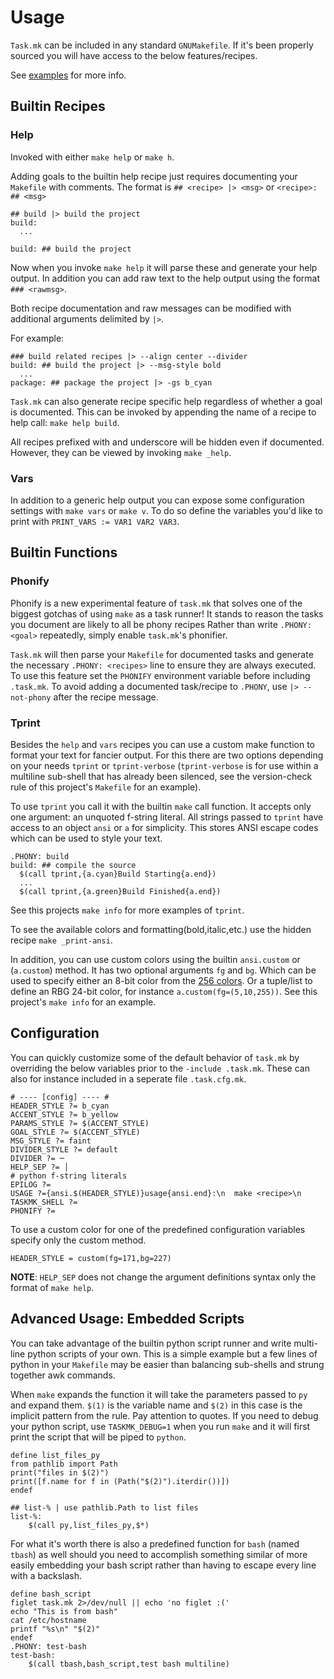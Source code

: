 # Usage

`Task.mk` can be included in any standard `GNUMakefile`.
If it's been properly sourced you will have access to the below features/recipes.

See [examples](/task.mk/examples) for more info.

## Builtin Recipes

### Help

Invoked with either `make help` or `make h`.

Adding goals to the builtin help recipe just requires documenting your `Makefile` with comments.
The format is `## <recipe> |> <msg>` or `<recipe>: ## <msg>`

```make
## build |> build the project
build:
  ...

build: ## build the project
```

Now when you invoke `make help` it will parse these and generate your help output.
In addition you can add raw text to the help output using the format `### <rawmsg>`.

Both recipe documentation and raw messages can be modified with additional arguments delimited by `|>`.

For example:

```make
### build related recipes |> --align center --divider
build: ## build the project |> --msg-style bold
  ...
package: ## package the project |> -gs b_cyan
```

`Task.mk` can also generate recipe specific help regardless of whether a goal is documented.
This can be invoked by appending the name of a recipe to help call: `make help build`.

All recipes prefixed with and underscore will be hidden even if documented.
However, they can be viewed by invoking `make _help`.

### Vars

In addition to a generic help output you can expose some configuration settings with `make vars` or `make v`.
To do so define the variables you'd like to print with `PRINT_VARS := VAR1 VAR2 VAR3`.

## Builtin Functions

### Phonify

Phonify is a new experimental feature of `task.mk` that solves one of the biggest gotchas of using `make` as a task runner!
It stands to reason the tasks you document are likely to all be phony recipes
Rather than write `.PHONY: <goal>` repeatedly, simply enable `task.mk`'s phonifier.

`Task.mk` will then parse your `Makefile` for documented tasks and 
generate the necessary `.PHONY: <recipes>` line to ensure they are always executed.
To use this feature set the `PHONIFY` environment variable before including `.task.mk`.
To avoid adding a documented task/recipe to `.PHONY`, use `|> --not-phony` after the recipe message.

### Tprint

Besides the `help` and `vars` recipes you can use a custom make function to format your text for fancier output.
For this there are two options depending on your needs `tprint` or `tprint-verbose`
(`tprint-verbose` is for use within a multiline sub-shell that has already been silenced,
see the version-check rule of this project's `Makefile` for an example).

To use `tprint` you call it with the builtin `make` call function.
It accepts only one argument: an unquoted f-string literal.
All strings passed to `tprint` have access to an object `ansi` or `a` for simplicity.
This stores ANSI escape codes which can be used to style your text.

```make
.PHONY: build
build: ## compile the source
  $(call tprint,{a.cyan}Build Starting{a.end})
  ...
  $(call tprint,{a.green}Build Finished{a.end})
```

See this projects `make info` for more examples of `tprint`.

To see the available colors and formatting(bold,italic,etc.) use the hidden recipe `make _print-ansi`.

In addition, you can use custom colors using the builtin `ansi.custom` or (`a.custom`) method.
It has two optional arguments `fg` and `bg`. Which can be used to specify either an 8-bit color from the [256 colors](https://en.wikipedia.org/wiki/8-bit_color).
Or a tuple/list to define an RBG 24-bit color, for instance `a.custom(fg=(5,10,255))`.
See this project's `make info` for an example.

## Configuration

You can quickly customize some of the default behavior of `task.mk` by overriding the below variables prior to the `-include .task.mk`.
These can also for instance included in a seperate file `.task.cfg.mk`.

```make
# ---- [config] ---- #
HEADER_STYLE ?= b_cyan
ACCENT_STYLE ?= b_yellow
PARAMS_STYLE ?= $(ACCENT_STYLE)
GOAL_STYLE ?= $(ACCENT_STYLE)
MSG_STYLE ?= faint
DIVIDER_STYLE ?= default
DIVIDER ?= ─
HELP_SEP ?= │
# python f-string literals
EPILOG ?=
USAGE ?={ansi.$(HEADER_STYLE)}usage{ansi.end}:\n  make <recipe>\n
TASKMK_SHELL ?=
PHONIFY ?=
```

To use a custom color for one of the predefined configuration variables specify only the custom method.

```make
HEADER_STYLE = custom(fg=171,bg=227)
```

**NOTE**: `HELP_SEP` does not change the argument definitions syntax only the format of `make help`.

## Advanced Usage: Embedded Scripts

You can take advantage of the builtin python script runner and write multi-line python scripts of your own.
This is a simple example but a few lines of python in your `Makefile`
may be easier than balancing sub-shells and strung together awk commands.

When `make` expands the function it will take the parameters passed to `py` and expand them.
`$(1)` is the variable name and `$(2)` in this case is the implicit pattern from the rule. Pay attention to quotes.
If you need to debug your python script, use `TASKMK_DEBUG=1` when you run `make` and it will first print the script that will be piped to `python`.

```make
define list_files_py
from pathlib import Path
print("files in $(2)")
print([f.name for f in (Path("$(2)").iterdir())])
endef

## list-% | use pathlib.Path to list files
list-%:
	$(call py,list_files_py,$*)
```

For what it's worth there is also a predefined function for `bash` (named `tbash`) as well should you need to accomplish something similar of more easily embedding your bash script rather than having to escape every line with a backslash.

```make
define bash_script
figlet task.mk 2>/dev/null || echo 'no figlet :('
echo "This is from bash"
cat /etc/hostname
printf "%s\n" "$(2)"
endef
.PHONY: test-bash
test-bash:
	$(call tbash,bash_script,test bash multiline)
```
